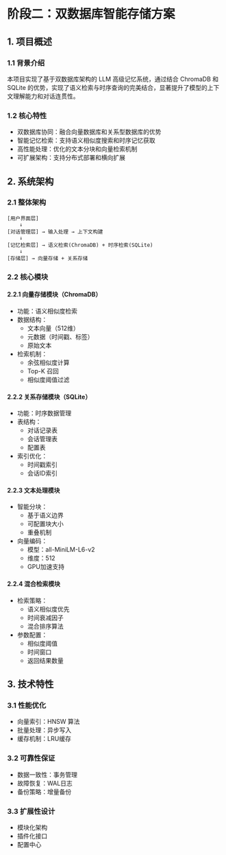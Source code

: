 # 阶段二：双数据库智能存储方案

## 1. 项目概述

### 1.1 背景介绍
本项目实现了基于双数据库架构的 LLM 高级记忆系统，通过结合 ChromaDB 和 SQLite 的优势，实现了语义检索与时序查询的完美结合，显著提升了模型的上下文理解能力和对话连贯性。

### 1.2 核心特性
- 双数据库协同：融合向量数据库和关系型数据库的优势
- 智能记忆检索：支持语义相似度搜索和时序记忆获取
- 高性能处理：优化的文本分块和向量检索机制
- 可扩展架构：支持分布式部署和横向扩展


## 2. 系统架构

### 2.1 整体架构
```
[用户界面层]
    ↓
[对话管理层] → 输入处理 → 上下文构建
    ↓
[记忆检索层] → 语义检索(ChromaDB) + 时序检索(SQLite)
    ↓
[存储层] → 向量存储 + 关系存储
```

### 2.2 核心模块

#### 2.2.1 向量存储模块（ChromaDB）
- 功能：语义相似度检索
- 数据结构：
  - 文本向量（512维）
  - 元数据（时间戳、标签）
  - 原始文本
- 检索机制：
  - 余弦相似度计算
  - Top-K 召回
  - 相似度阈值过滤

#### 2.2.2 关系存储模块（SQLite）
- 功能：时序数据管理
- 表结构：
  - 对话记录表
  - 会话管理表
  - 配置表
- 索引优化：
  - 时间戳索引
  - 会话ID索引

#### 2.2.3 文本处理模块
- 智能分块：
  - 基于语义边界
  - 可配置块大小
  - 重叠机制
- 向量编码：
  - 模型：all-MiniLM-L6-v2
  - 维度：512
  - GPU加速支持

#### 2.2.4 混合检索模块
- 检索策略：
  - 语义相似度优先
  - 时间衰减因子
  - 混合排序算法
- 参数配置：
  - 相似度阈值
  - 时间窗口
  - 返回结果数量

## 3. 技术特性

### 3.1 性能优化
- 向量索引：HNSW 算法
- 批量处理：异步写入
- 缓存机制：LRU缓存

### 3.2 可靠性保证
- 数据一致性：事务管理
- 故障恢复：WAL日志
- 备份策略：增量备份

### 3.3 扩展性设计
- 模块化架构
- 插件化接口
- 配置中心
